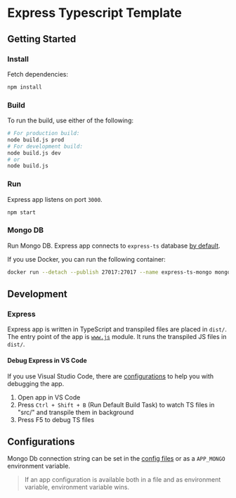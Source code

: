 # Express Typescript Template

## Getting Started

### Install
Fetch dependencies:
```bash
npm install
```

### Build
To run the build, use either of the following:
```bash
# For production build:
node build.js prod
# For development build:
node build.js dev
# or
node build.js
```

### Run
Express app listens on port `3000`.
```bash
npm start
```

### Mongo DB

Run Mongo DB. Express app connects to `express-ts` database [by default](./src/config/env/development.ts).

If you use Docker, you can run the following container:

```bash
docker run --detach --publish 27017:27017 --name express-ts-mongo mongo
```

## Development

### Express

Express app is written in TypeScript and transpiled files are placed in `dist/`. The entry point of the app is [`www.js`](./bin/www.js) module. It runs the transpiled JS files in `dist/`.



#### Debug Express in VS Code

If you use Visual Studio Code, there are [configurations](./.vscode/) to help you with debugging the app.

1. Open app in VS Code
1. Press `Ctrl + Shift + B` (Run Default Build Task) to watch TS files in "src/" and transpile them in background
1. Press F5 to debug TS files

## Configurations

Mongo Db connection string can be set in the [config files](./src/config/env) or as a `APP_MONGO` environment variable.

> If an app configuration is available both in a file and as environment variable, environment variable wins.
